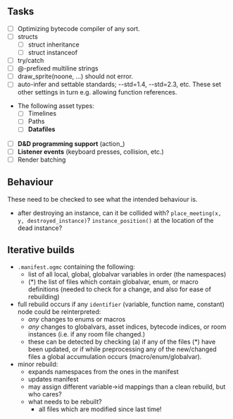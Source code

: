## Tasks
- [ ] Optimizing bytecode compiler of any sort.
- [ ] structs
  - [ ] struct inheritance
  - [ ] struct instanceof
- [ ] try/catch
- [ ] @-prefixed multiline strings
- [ ] draw_sprite(noone, ...) should not error.
- [ ] auto-infer and settable standards; --std=1.4, --std=2.3, etc. These set other settings in turn e.g. allowing function references.
- The following asset types:
    - [ ] Timelines
    - [ ] Paths
    - [ ] **Datafiles**
- [ ] **D&D programming support** (action\_)
- [ ] **Listener events** (keyboard presses, collision, etc.)
- [ ] Render batching

## Behaviour

These need to be checked to see what the intended behaviour is.

- after destroying an instance, can it be collided with? `place_meeting(x, y, destroyed_instance)`? `instance_position()` at the location of the dead instance?

## Iterative builds

- `.manifest.ogmc` containing the following:
    - list of all local, global, globalvar variables in order (the namespaces)
    - (\*) the list of files which contain globalvar, enum, or macro definitions (needed to check for a change, and also for ease of rebuilding)
- full rebuild occurs if any `identifier` (variable, function name, constant) node could be reinterpreted:
    - *any* changes to enums or macros
    - *any* changes to globalvars, asset indices, bytecode indices, or room instances (i.e. if any room file changed.)
    - these can be detected by checking (a) if any of the files (\*) have been updated, or if while preprocessing any of the new/changed files a global accumulation occurs (macro/enum/globalvar).
- minor rebuild:
    - expands namespaces from the ones in the manifest
    - updates manifest
    - may assign different variable->id mappings than a clean rebuild, but who cares?
    - what needs to be rebuilt?
        - all files which are modified since last time!

